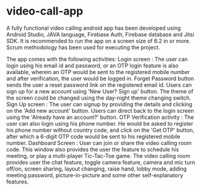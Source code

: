 # video-call-app
A fully functional video calling android app has been developed using Android Studio, JAVA language, Firebase Auth, Firebase database and Jitsi SDK.
It is recommended to run the app on a screen size of 6.2 in or more. Scrum methodology has been used for executing the project.

The app comes with the following activities:
Login screen : The user can login using his email id and password, or an OTP login feature is also available, wherein an OTP would be sent to the registered mobile number and after verification, the user would be logged in. Forget Password button sends the user a reset password link on the registered email id. Users can sign up for a new account using 'New User? Sign up' button. The theme of the screen could be changed using the day-night theme changing switch.
Sign Up screen : The user can signup by providing the details and clicking on the 'Add new account' button. Users can direct back to the login screen using the 'Already have an account?' button.
OTP Verification activity : The user can also login using his phone number. He would be asked to register his phone number without country code, and click on the 'Get OTP' button, after which a 6-digit OTP code would be sent to his registered mobile number.
Dashboard Screen : User can join or share the video calling room code. This window also provides the user the feature to schedule his meeting, or play a multi-player Tic-Tac-Toe game.
The video calling room provides user the chat feature, toggle camera feature, camera and mic turn off/on, screen sharing, layout changing, raise hand, lobby mode, adding meeting password, picture-in-picture and some other self-explanatory features.
